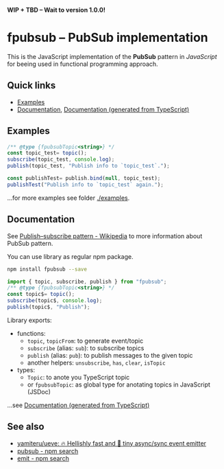 **WIP + TBD – Wait to version 1.0.0!**

# fpubsub – PubSub implementation
This is the JavaScript implementation of the **PubSub** pattern in *JavaScript* for beeing used in functional programming approach.

## Quick links
- [Examples](#examples)
- [Documentation](#documentation), [Documentation (generated from TypeScript)](./docs/README.md)

## Examples
```js
/** @type {fpubsubTopic<string>} */
const topic_test= topic();
subscribe(topic_test, console.log);
publish(topic_test, "Publish info to `topic_test`.");

const publishTest= publish.bind(null, topic_test);
publishTest("Publish info to `topic_test` again.");
```
…for more examples see folder [./examples](./examples).

## Documentation
See [Publish–subscribe pattern - Wikipedia](https://en.wikipedia.org/wiki/Publish%E2%80%93subscribe_pattern) to more information about PubSub pattern.

You can use library as regular npm package.
```bash
npm install fpubsub --save
```
```js
import { topic, subscribe, publish } from "fpubsub";
/** @type {fpubsubTopic<string>} */
const topic$= topic();
subscribe(topic$, console.log);
publish(topic$, "Publish");
```

Library exports:
- functions:
	- `topic`, `topicFrom`: to generate event/topic
	- `subscribe` (alias: `sub`): to subscribe topics
	- `publish` (alias: `pub`): to publish messages to the given topic
	- another helpers: `unsubscribe`, `has`, `clear`, `isTopic`
- types:
	- `Topic`: to anote you TypeScript topic
	- or `fpubsubTopic`: as global type for anotating topics in JavaScript (JSDoc)

…see [Documentation (generated from TypeScript)](./docs/README.md)

## See also
- [yamiteru/ueve: 🔥 Hellishly fast and 🤏 tiny async/sync event emitter](https://github.com/yamiteru/ueve)
- [pubsub - npm search](https://www.npmjs.com/search?q=pubsub)
- [emit - npm search](https://www.npmjs.com/search?q=emit)
